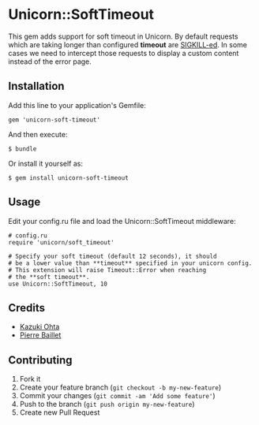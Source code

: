 # Unicorn::SoftTimeout

This gem adds support for soft timeout in Unicorn. By default
requests which are taking longer than configured **timeout** are
[SIGKILL-ed](http://unicorn.bogomips.org/Unicorn/Configurator.html#method-i-timeout).
In some cases we need to intercept those requests to display a
custom content instead of the error page.


## Installation

Add this line to your application's Gemfile:

    gem 'unicorn-soft-timeout'

And then execute:

    $ bundle

Or install it yourself as:

    $ gem install unicorn-soft-timeout

## Usage

Edit your config.ru file and load the Unicorn::SoftTimeout middleware:

    # config.ru
    require 'unicorn/soft_timeout'

    # Specify your soft timeout (default 12 seconds), it should
    # be a lower value than **timeout** specified in your unicorn config.
    # This extension will raise Timeout::Error when reaching
    # the **soft timeout**.
    use Unicorn::SoftTimeout, 10

## Credits

* [Kazuki Ohta](https://github.com/kzk)
* [Pierre Baillet](https://github.com/octplane)

## Contributing

1. Fork it
2. Create your feature branch (`git checkout -b my-new-feature`)
3. Commit your changes (`git commit -am 'Add some feature'`)
4. Push to the branch (`git push origin my-new-feature`)
5. Create new Pull Request
